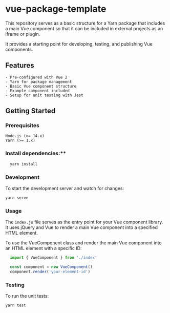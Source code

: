 # vue-package-template

This repository serves as a basic structure for a Yarn package that includes a main Vue component so
that it can be included in external projects as an iframe or plugin.

It provides a starting point for developing, testing, and publishing Vue components.

## Features

    - Pre-configured with Vue 2
    - Yarn for package management
    - Basic Vue component structure
    - Example component included
    - Setup for unit testing with Jest

## Getting Started
### Prerequisites

    Node.js (>= 14.x)
    Yarn (>= 1.x)

### Install dependencies:**

```bash
  yarn install
```

### Development

To start the development server and watch for changes:

```bash
yarn serve
```

### Usage


The `index.js` file serves as the entry point for your Vue component library.
It uses jQuery and Vue to render a main Vue component into a specified HTML element.

To use the VueComponent class and render the main Vue component into an HTML element with a specific ID:

```javascript
  import { VueComponent } from './index'

  const component = new VueComponent()
  component.render('your-element-id')
```

### Testing

To run the unit tests:

```bash
yarn test
```

